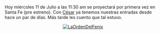 <html><body><p>Hoy miércoles 11 de Julio a las 11:30 am se proyectará por primera vez en Santa Fe (pre estreno). Con <a href="http://www.ceportela.com.ar/2007/07/08/palpitando-el-momento/" title="César" target="_blank">César</a> ya tenemos nuestras entradas desde hace un par de días. Más tarde les cuento que tal estuvo.

</p><p style="text-align: center"><a href="http://www.laordendelfenix.com/" title="http://www.laordendelfenix.com/" target="_blank"><img src="/wp-content/uploads/2007/07/laordendelfenix.jpg" alt="LaOrdenDelFenix"></a></p></body></html>
